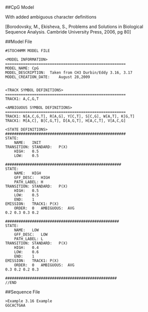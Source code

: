 ##CpG Model

With added ambiguous character definitions

[Borodovsky, M., Ekisheva, S., Problems and Solutions in Biological Sequence Analysis. Cambride University Press, 2006, pg 80]


##Model File
```
#STOCHHMM MODEL FILE

<MODEL INFORMATION>
======================================================
MODEL_NAME:	CpG
MODEL_DESCRIPTION:	Taken from CH3 Durbin/Eddy 3.16, 3.17
MODEL_CREATION_DATE:	August 28,2009


<TRACK SYMBOL DEFINITIONS>
======================================================
TRACK1:	A,C,G,T

<AMBIGUOUS SYMBOL DEFINITIONS>
======================================================
TRACK1:	N[A,C,G,T], R[A,G], Y[C,T], S[C,G], W[A,T], K[G,T]
TRACK1:	M[A,C], B[C,G,T], D[A,G,T], H[A,C,T], V[A,C,G]

<STATE DEFINITIONS>
######################################################
STATE:	
	NAME:	INIT
TRANSITION:	STANDARD:	P(X)
	HIGH:	0.5
	LOW:	0.5

####################################################
STATE:	
	NAME:	HIGH
	GFF_DESC:	HIGH
	PATH_LABEL:	H
TRANSITION:	STANDARD:	P(X)
	HIGH:	0.5
	LOW:	0.5
	END:	1
EMISSION:	TRACK1: P(X)
	ORDER:	0	AMBIGUOUS:	AVG
0.2	0.3	0.3	0.2

###################################################
STATE:
	NAME:	LOW
	GFF_DESC:	LOW
	PATH_LABEL:	L
TRANSITION:	STANDARD:	P(X)
	HIGH:	0.4
	LOW:	0.6
	END:	1
EMISSION:	TRACK1: P(X)
	ORDER:	0	AMBIGUOUS:	AVG
0.3	0.2	0.2	0.3

##################################################
//END
```

##Sequence File
```
>Example 3.16 Example
GGCACTGAA
```